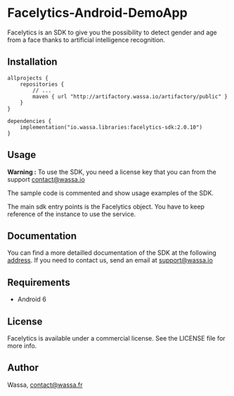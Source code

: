 # Facelytics-Android-DemoApp

Facelytics is an SDK to give you the possibility to detect gender and age from a face thanks to artificial intelligence recognition.

## Installation

```
allprojects {
    repositories {
        // ...
        maven { url "http://artifactory.wassa.io/artifactory/public" }
    }
}

dependencies {
    implementation("io.wassa.libraries:facelytics-sdk:2.0.10")
}
```

## Usage

**Warning :** To use the SDK, you need a license key that you can from the support contact@wassa.io

The sample code is commented and show usage examples of the SDK.

The main sdk entry points is the Facelytics object. You have to keep reference of the instance to use the service.

## Documentation

You can find a more detailled documentation of the SDK at the following [address](https://services.wassa.io/sdk/library/android/).
If you need to contact us, send an email at support@wassa.io

## Requirements

* Android 6

## License

Facelytics is available under a commercial license. See the LICENSE file for more info.

## Author

Wassa, contact@wassa.fr
